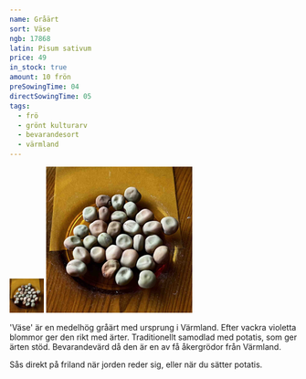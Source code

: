 ```yaml
---
name: Gråärt
sort: Väse
ngb: 17868
latin: Pisum sativum
price: 49
in_stock: true
amount: 10 frön
preSowingTime: 04
directSowingTime: 05
tags:
  - frö
  - grönt kulturarv
  - bevarandesort
  - värmland
---
```


<img src="/img/fro-vase.jpg" width="60" data-srcset="1x, 1.5x, 2x" alt="Gråärt Väse" class="thumb">
<img src="/img/fro-vase.jpg" width="256" data-srcset="1x, 1.5x, 2x" alt="Gråärt Väse">

'Väse' är en medelhög gråärt med ursprung i Värmland. Efter vackra violetta blommor ger den rikt med ärter. Traditionellt samodlad med potatis, som ger ärten stöd. Bevarandevärd då den är en av få åkergrödor från Värmland.

Sås direkt på friland när jorden reder sig, eller när du sätter potatis.
